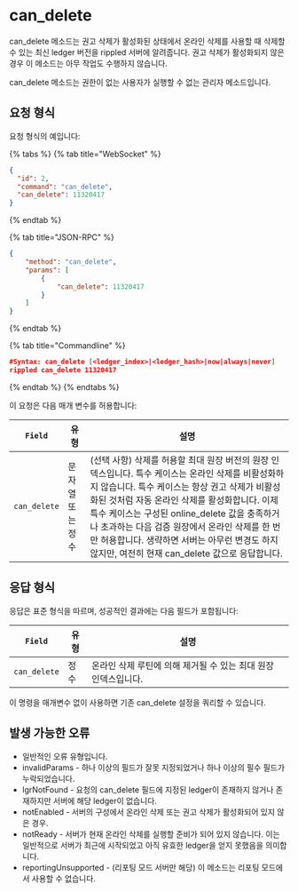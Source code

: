 # can\_delete

can\_delete 메소드는 권고 삭제가 활성화된 상태에서 온라인 삭제를 사용할 때 삭제할 수 있는 최신 ledger 버전을 rippled 서버에 알려줍니다. 권고 삭제가 활성화되지 않은 경우 이 메소드는 아무 작업도 수행하지 않습니다.

can\_delete 메소드는 권한이 없는 사용자가 실행할 수 없는 관리자 메소드입니다.

## 요청 형식

요청 형식의 예입니다:

{% tabs %}
{% tab title="WebSocket" %}
```json
{
  "id": 2,
  "command": "can_delete",
  "can_delete": 11320417
}
```
{% endtab %}

{% tab title="JSON-RPC" %}
```json
{
    "method": "can_delete",
    "params": [
        {
            "can_delete": 11320417
        }
    ]
}
```
{% endtab %}

{% tab title="Commandline" %}
```json
#Syntax: can_delete [<ledger_index>|<ledger_hash>|now|always|never]
rippled can_delete 11320417
```
{% endtab %}
{% endtabs %}

이 요청은 다음 매개 변수를 허용합니다:

| `Field`      | 유형        | 설명                                                                                                                                                                                                                                                 |
| ------------ | --------- | -------------------------------------------------------------------------------------------------------------------------------------------------------------------------------------------------------------------------------------------------- |
| `can_delete` | 문자열 또는 정수 | (선택 사항) 삭제를 허용할 최대 원장 버전의 원장 인덱스입니다. 특수 케이스는 온라인 삭제를 비활성화하지 않습니다. 특수 케이스는 항상 권고 삭제가 비활성화된 것처럼 자동 온라인 삭제를 활성화합니다. 이제 특수 케이스는 구성된 online\_delete 값을 충족하거나 초과하는 다음 검증 원장에서 온라인 삭제를 한 번만 허용합니다. 생략하면 서버는 아무런 변경도 하지 않지만, 여전히 현재 can\_delete 값으로 응답합니다. |

## 응답 형식

응답은 표준 형식을 따르며, 성공적인 결과에는 다음 필드가 포함됩니다:

| `Field`      | 유형 | 설명                                   |
| ------------ | -- | ------------------------------------ |
| `can_delete` | 정수 | 온라인 삭제 루틴에 의해 제거될 수 있는 최대 원장 인덱스입니다. |

이 명령을 매개변수 없이 사용하면 기존 can\_delete 설정을 쿼리할 수 있습니다.

## 발생 가능한 오류

* 일반적인 오류 유형입니다.
* invalidParams - 하나 이상의 필드가 잘못 지정되었거나 하나 이상의 필수 필드가 누락되었습니다.
* lgrNotFound - 요청의 can\_delete 필드에 지정된 ledger이 존재하지 않거나 존재하지만 서버에 해당 ledger이 없습니다.
* notEnabled - 서버의 구성에서 온라인 삭제 또는 권고 삭제가 활성화되어 있지 않은 경우.
* notReady - 서버가 현재 온라인 삭제를 실행할 준비가 되어 있지 않습니다. 이는 일반적으로 서버가 최근에 시작되었고 아직 유효한 ledger을 얻지 못했음을 의미합니다.
* reportingUnsupported - (리포팅 모드 서버만 해당) 이 메소드는 리포팅 모드에서 사용할 수 없습니다.
